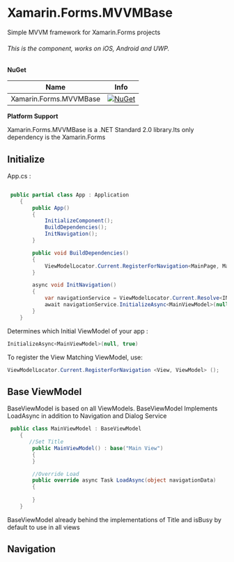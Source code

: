 # Xamarin.Forms.MVVMBase

Simple MVVM framework for Xamarin.Forms projects

###### This is the component, works on iOS, Android and UWP.

**NuGet**

|Name|Info|
| ------------------- | :------------------: |
|Xamarin.Forms.MVVMBase|[![NuGet](https://img.shields.io/badge/nuget-1.0.0-blue.svg)](https://www.nuget.org/packages/Xamarin.Forms.MVVMBase/)|

**Platform Support**

Xamarin.Forms.MVVMBase is a .NET Standard 2.0 library.Its only dependency is the Xamarin.Forms

## Initialize

App.cs :

```csharp

 public partial class App : Application
    {
        public App()
        {
            InitializeComponent();
            BuildDependencies();
            InitNavigation();
        }

        public void BuildDependencies()
        {
            ViewModelLocator.Current.RegisterForNavigation<MainPage, MainViewModel>();
        }

        async void InitNavigation()
        {
            var navigationService = ViewModelLocator.Current.Resolve<INavigationService>();
            await navigationService.InitializeAsync<MainViewModel>(null, true);
        }
    }
```

Determines which Initial ViewModel of your app :

```csharp
InitializeAsync<MainViewModel>(null, true)
```

To register the View Matching ViewModel, use:

```csharp
ViewModelLocator.Current.RegisterForNavigation <View, ViewModel> ();
```

## Base ViewModel

BaseViewModel is based on all ViewModels. BaseViewModel Implements LoadAsync in addition to Navigation and Dialog Service


```csharp
 public class MainViewModel : BaseViewModel
    {
       //Set Title
        public MainViewModel() : base("Main View")
        {
        }

        //Override Load
        public override async Task LoadAsync(object navigationData)
        {
           
        }
    }
```

BaseViewModel already behind the implementations of Title and isBusy by default to use in all views

## Navigation

